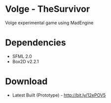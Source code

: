 Volge - TheSurvivor
=================

Volge experimental game using MadEngine

Dependencies
=================
- SFML 2.0
- Box2D v2.2.1

Download
=================
- Latest Built (Prototype) - http://bit.ly/12ePOV5
